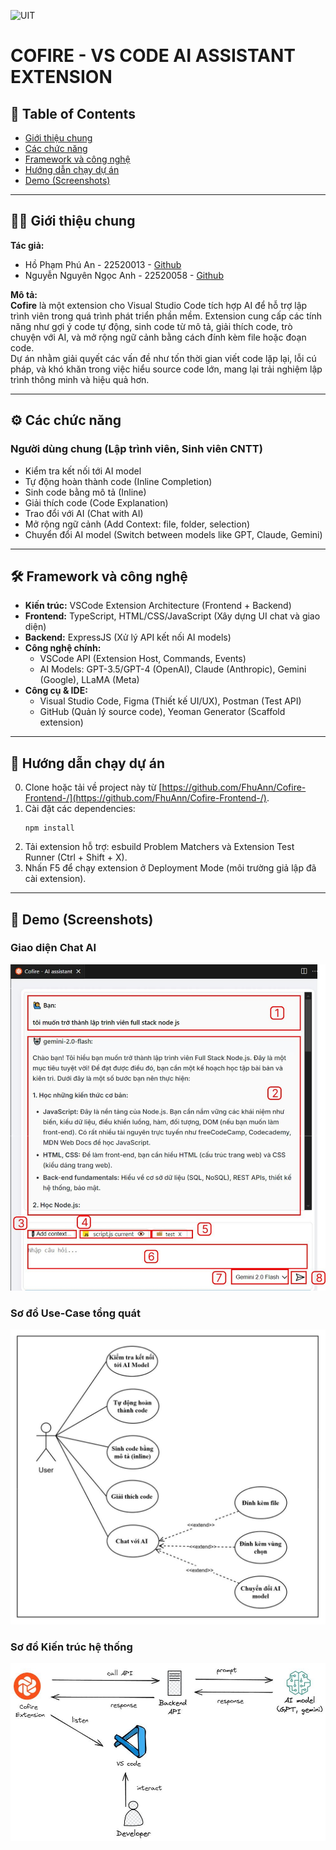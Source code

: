 ![UIT](https://img.shields.io/badge/from-UIT%20VNUHCM-blue?style=for-the-badge&link=https%3A%2F%2Fwww.uit.edu.vn%2F)

# COFIRE - VS CODE AI ASSISTANT EXTENSION

## 📑 Table of Contents
* [Giới thiệu chung](#giới-thiệu-chung)
* [Các chức năng](#các-chức-năng)
* [Framework và công nghệ](#framework-và-công-nghệ)
* [Hướng dẫn chạy dự án](#hướng-dẫn-chạy-dự-án)
* [Demo (Screenshots)](#demo-screenshots)

---

## 👨‍💻 Giới thiệu chung
**Tác giả:**  
- Hồ Phạm Phú An - 22520013 - [Github](https://github.com/FhuAnn)  
- Nguyễn Nguyên Ngọc Anh - 22520058 - [Github](https://github.com/AndreNguyen03)  

**Mô tả:**  
**Cofire** là một extension cho Visual Studio Code tích hợp AI để hỗ trợ lập trình viên trong quá trình phát triển phần mềm. Extension cung cấp các tính năng như gợi ý code tự động, sinh code từ mô tả, giải thích code, trò chuyện với AI, và mở rộng ngữ cảnh bằng cách đính kèm file hoặc đoạn code.  
Dự án nhằm giải quyết các vấn đề như tốn thời gian viết code lặp lại, lỗi cú pháp, và khó khăn trong việc hiểu source code lớn, mang lại trải nghiệm lập trình thông minh và hiệu quả hơn.  

---

## ⚙️ Các chức năng
### Người dùng chung (Lập trình viên, Sinh viên CNTT)
- Kiểm tra kết nối tới AI model  
- Tự động hoàn thành code (Inline Completion)  
- Sinh code bằng mô tả (Inline)  
- Giải thích code (Code Explanation)  
- Trao đổi với AI (Chat with AI)  
- Mở rộng ngữ cảnh (Add Context: file, folder, selection)  
- Chuyển đổi AI model (Switch between models like GPT, Claude, Gemini)  

---

## 🛠 Framework và công nghệ
- **Kiến trúc:** VSCode Extension Architecture (Frontend + Backend)  
- **Frontend:** TypeScript, HTML/CSS/JavaScript (Xây dựng UI chat và giao diện)  
- **Backend:** ExpressJS (Xử lý API kết nối AI models)  
- **Công nghệ chính:**  
  - VSCode API (Extension Host, Commands, Events)  
  - AI Models: GPT-3.5/GPT-4 (OpenAI), Claude (Anthropic), Gemini (Google), LLaMA (Meta)  
- **Công cụ & IDE:**  
  - Visual Studio Code, Figma (Thiết kế UI/UX), Postman (Test API)  
  - GitHub (Quản lý source code), Yeoman Generator (Scaffold extension)  

---

## 🔧 Hướng dẫn chạy dự án
0. Clone hoặc tải về project này từ [https://github.com/FhuAnn/Cofire-Frontend-/](https://github.com/FhuAnn/Cofire-Frontend-/).  
1. Cài đặt các dependencies:  
   ```
   npm install
   ```  
2. Tải extension hỗ trợ: esbuild Problem Matchers và Extension Test Runner (Ctrl + Shift + X).  
3. Nhấn F5 để chạy extension ở Deployment Mode (môi trường giả lập đã cài extension).  

---

## 📸 Demo (Screenshots)
### Giao diện Chat AI
![Giao diện Chat AI](https://github.com/FhuAnn/Cofire-Frontend-/blob/main/images/ui-chat.jpg?raw=true)

### Sơ đồ Use-Case tổng quát
![Use-Case Diagram](https://github.com/FhuAnn/Cofire-Frontend-/blob/main/images/use-case.jpg?raw=true)

### Sơ đồ Kiến trúc hệ thống
![Kiến trúc hệ thống](https://github.com/FhuAnn/Cofire-Frontend-/blob/main/images/architect.jpg?raw=true)
